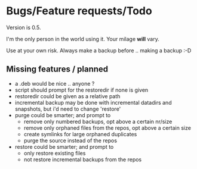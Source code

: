 # Bugs/Feature requests/Todo #

Version is 0.5.

I'm the only person in the world using it. Your milage **will** vary.

Use at your own risk. Always make a backup before .. making a backup :-D

## Missing features / planned ##
  * a .deb would be nice .. anyone ?
  * script should prompt for the restoredir if none is given
  * restoredir could be given as a relative path
  * incremental backup may be done with incremental datadirs and snapshots, but i'd need to change 'restore'
  * purge could be smarter; and prompt to
    * remove only numbered backups, opt above a certain nr/size
    * remove only orphaned files from the repos, opt above a certain size
    * create symlinks for large orphaned duplicates
    * purge the source instead of the repos
  * restore could be smarter; and prompt to
    * only restore existing files
    * not restore incremental backups from the repos